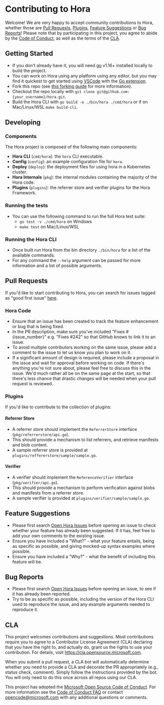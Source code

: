 # Contributing to Hora

Welcome! We are very happy to accept community contributions to Hora, whether those are [Pull Requests](#pull-requests), [Plugins](#plugins), [Feature Suggestions](#feature-suggestions) or [Bug Reports](#bug-reports)! Please note that by participating in this project, you agree to abide by the [Code of Conduct](./CODE_OF_CONDUCT.md), as well as the terms of the [CLA](#cla).

## Getting Started

* If you don't already have it, you will need [go](https://golang.org/dl/) v1.16+ installed locally to build the project.
* You can work on Hora using any platform using any editor, but you may find it quickest to get started using [VSCode](https://code.visualstudio.com/Download) with the [Go extension](https://marketplace.visualstudio.com/items?itemName=golang.Go). 
* Fork this repo (see [this forking guide](https://guides.github.com/activities/forking/) for more information).
* Checkout the repo locally with `git clone git@github.com:{your_username}/hora.git`.
* Build the Hora CLI with `go build -o ./bin/hora ./cmd/hora` or if on Mac/Linux/WSL `make build-cli`.

## Developing

### Components

The Hora project is composed of the following main components:

* **Hora CLI** (`cmd/hora`): the `hora` CLI executable.
* **Config** (`config`): an example configuration file for `hora`.
* **Deploy** (`deploy`): the deployment files for using hora in a Kubernetes cluster.
* **Hora Internals** (`pkg`): the internal modules containing the majority of the Hora code.
* **Plugins** (`plugins`): the referrer store and verifier plugins for the Hora Framework.

### Running the tests

* You can use the following command to run the full Hora test suite:
    * `go test -v ./cmd/hora` on Windows
    * `make test` on Mac/Linux/WSL

### Running the Hora CLI

* Once built run Hora from the bin directory `./bin/hora` for a list of the available commands.
* For any command the `--help` argument can be passed for more information and a list of possible arguments.

## Pull Requests

If you'd like to start contributing to Hora, you can search for issues tagged as "good first issue" [here](https://github.com/deislabs/hora/labels/good%20first%20issue).

### Hora Code

* Ensure that an issue has been created to track the feature enhancement or bug that is being fixed.
* In the PR description, make sure you've included "Fixes #{issue_number}" e.g. "Fixes #242" so that GitHub knows to link it to an issue.
* To avoid multiple contributors working on the same issue, please add a comment to the issue to let us know you plan to work on it.
* If a significant amount of design is required, please include a proposal in the issue and wait for approval before working on code. If there's anything you're not sure about, please feel free to discuss this in the issue. We'd much rather all be on the same page at the start, so that there's less chance that drastic changes will be needed when your pull request is reviewed.

### Plugins

If you'd like to contribute to the collection of plugins:

#### Referrer Store

* A referrer store should implement the `ReferrerStore` interface (`pkg/referrerstore/api.go`).
* This should provide a mechanism to list referrers, and retrieve manifests and blob content.
* A sample referrer store is provided at `plugins/reffererstore/sample/sample.go`.

#### Verifier

* A verifier should implement the `ReferenceVerifier` interface (`pkg/verifier/api.go`).
* This should provide a mechanism to perform verification against blobs and manifests from a referrer store.
* A sample verifier is provided at `plugins/verifier/sample/sample.go`.

## Feature Suggestions

* Please first search [Open Hora Issues](https://github.com/deislabs/hora/issues) before opening an issue to check whether your feature has already been suggested. If it has, feel free to add your own comments to the existing issue.
* Ensure you have included a "What?" - what your feature entails, being as specific as possible, and giving mocked-up syntax examples where possible.
* Ensure you have included a "Why?" - what the benefit of including this feature will be.

## Bug Reports

* Please first search [Open Hora Issues](https://github.com/deislabs/hora/issues) before opening an issue, to see if it has already been reported.
* Try to be as specific as possible, including the version of the Hora CLI used to reproduce the issue, and any example arguments needed to reproduce it.

## CLA

This project welcomes contributions and suggestions.  Most contributions require you to agree to a
Contributor License Agreement (CLA) declaring that you have the right to, and actually do, grant us
the rights to use your contribution. For details, visit https://cla.opensource.microsoft.com.

When you submit a pull request, a CLA bot will automatically determine whether you need to provide
a CLA and decorate the PR appropriately (e.g., status check, comment). Simply follow the instructions
provided by the bot. You will only need to do this once across all repos using our CLA.

This project has adopted the [Microsoft Open Source Code of Conduct](https://opensource.microsoft.com/codeofconduct/).
For more information see the [Code of Conduct FAQ](https://opensource.microsoft.com/codeofconduct/faq/) or
contact [opencode@microsoft.com](mailto:opencode@microsoft.com) with any additional questions or comments.
